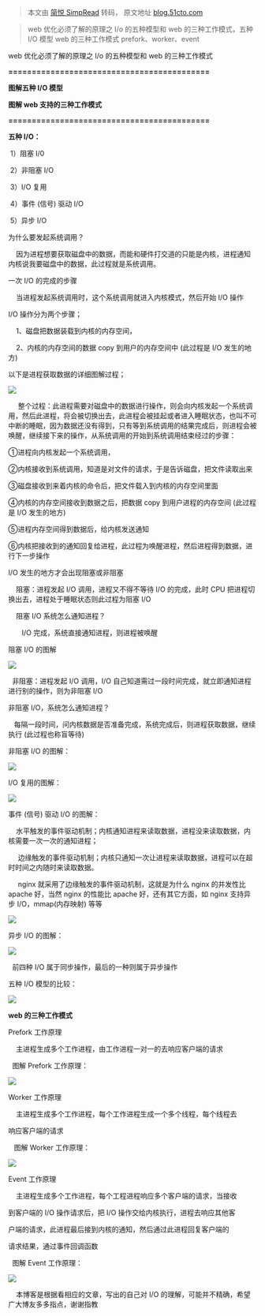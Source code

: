> 本文由 [简悦 SimpRead](http://ksria.com/simpread/) 转码， 原文地址 [blog.51cto.com](https://blog.51cto.com/litaotao/1289790)

> web 优化必须了解的原理之 I/o 的五种模型和 web 的三种工作模式，五种 I/O 模型 web 的三种工作模式 prefork、worker、event

web 优化必须了解的原理之 I/o 的五种模型和 web 的三种工作模式

**===========================================**

**图解五种 I/O 模型**

**图解 web 支持的三种工作模式**

**===========================================**

 **五种 I/O：**  

 1）阻塞 I/0

 2）非阻塞 I/O

 3）I/O 复用

 4）事件 (信号) 驱动 I/O

 5）异步 I/O

为什么要发起系统调用？

    因为进程想要获取磁盘中的数据，而能和硬件打交道的只能是内核，进程通知内核说我要磁盘中的数据，此过程就是系统调用。

一次 I/O 的完成的步骤

    当进程发起系统调用时，这个系统调用就进入内核模式，然后开始 I/O 操作

I/O 操作分为两个步骤；

    1、磁盘把数据装载到内核的内存空间，

    2、内核的内存空间的数据 copy 到用户的内存空间中 (此过程是 I/O 发生的地方)

以下是进程获取数据的详细图解过程；

[![](https://s2.51cto.com/attachment/201309/205126317.png?x-oss-process=image/format,webp/resize,m_fixed,w_1184)](https://s4.51cto.com/attachment/201309/205126317.png)

     整个过程：此进程需要对磁盘中的数据进行操作，则会向内核发起一个系统调用，然后此进程，将会被切换出去，此进程会被挂起或者进入睡眠状态，也叫不可中断的睡眠，因为数据还没有得到，只有等到系统调用的结果完成后，则进程会被唤醒，继续接下来的操作，从系统调用的开始到系统调用结束经过的步骤：

①进程向内核发起一个系统调用，

②内核接收到系统调用，知道是对文件的请求，于是告诉磁盘，把文件读取出来

③磁盘接收到来着内核的命令后，把文件载入到内核的内存空间里面

④内核的内存空间接收到数据之后，把数据 copy 到用户进程的内存空间 (此过程是 I/O 发生的地方)

⑤进程内存空间得到数据后，给内核发送通知

⑥内核把接收到的通知回复给进程，此过程为唤醒进程，然后进程得到数据，进行下一步操作

I/O 发生的地方才会出现阻塞或非阻塞

    阻塞：进程发起 I/O 调用，进程又不得不等待 I/O 的完成，此时 CPU 把进程切换出去，进程处于睡眠状态则此过程为阻塞 I/O

    阻塞 I/O 系统怎么通知进程？

       I/O 完成，系统直接通知进程，则进程被唤醒

阻塞 I/O 的图解

[![](https://s2.51cto.com/attachment/201309/205500239.png?x-oss-process=image/format,webp/resize,m_fixed,w_1184)](https://s4.51cto.com/attachment/201309/205500239.png)  

  非阻塞：进程发起 I/O 调用，I/O 自己知道需过一段时间完成，就立即通知进程进行别的操作，则为非阻塞 I/O

非阻塞 I/O，系统怎么通知进程？

   每隔一段时间，问内核数据是否准备完成，系统完成后，则进程获取数据，继续执行 (此过程也称盲等待)

非阻塞 I/O 的图解：

[![](https://s2.51cto.com/attachment/201309/205605819.png?x-oss-process=image/format,webp/resize,m_fixed,w_1184)](https://s4.51cto.com/attachment/201309/205605819.png)

I/O 复用的图解：

[![](https://s2.51cto.com/attachment/201309/205635176.png?x-oss-process=image/format,webp/resize,m_fixed,w_1184)](https://s4.51cto.com/attachment/201309/205635176.png)

事件 (信号) 驱动 I/O 的图解：

    水平触发的事件驱动机制；内核通知进程来读取数据，进程没来读取数据，内核需要一次一次的通知进程；

     边缘触发的事件驱动机制；内核只通知一次让进程来读取数据，进程可以在超时时间之内随时来读取数据。

     nginx 就采用了边缘触发的事件驱动机制，这就是为什么 nginx 的并发性比 apache 好，当然 nginx 的性能比 apache 好，还有其它方面，如 nginx 支持异步 I/O，mmap(内存映射) 等等

[![](https://s2.51cto.com/attachment/201309/210003879.png?x-oss-process=image/format,webp/resize,m_fixed,w_1184)](https://s4.51cto.com/attachment/201309/210003879.png)

异步 I/O 的图解：

[![](https://s2.51cto.com/attachment/201309/210054915.png?x-oss-process=image/format,webp/resize,m_fixed,w_1184)](https://s4.51cto.com/attachment/201309/210054915.png)

  前四种 I/O 属于同步操作，最后的一种则属于异步操作

五种 I/O 模型的比较：

[![](https://s2.51cto.com/attachment/201309/212627938.png?x-oss-process=image/format,webp/resize,m_fixed,w_1184)](https://s4.51cto.com/attachment/201309/212627938.png)

**web 的三种工作模式**

Prefork 工作原理

    主进程生成多个工作进程，由工作进程一对一的去响应客户端的请求

  图解 Prefork 工作原理：

[![](https://s2.51cto.com/attachment/201309/084450144.png?x-oss-process=image/format,webp/resize,m_fixed,w_1184)](https://s4.51cto.com/attachment/201309/084450144.png)

Worker 工作原理

    主进程生成多个工作进程，每个工作进程生成一个多个线程，每个线程去

响应客户端的请求

   图解 Worker 工作原理：

[![](https://s2.51cto.com/attachment/201309/084552193.png?x-oss-process=image/format,webp/resize,m_fixed,w_1184)](https://s4.51cto.com/attachment/201309/084552193.png)

Event 工作原理

    主进程生成多个工作进程，每个工程进程响应多个客户端的请求，当接收

到客户端的 I/O 操作请求后，把 I/O 操作交给内核执行，进程去响应其他客

户端的请求，此进程最后接到内核的通知，然后通过此进程回复客户端的

请求结果，通过事件回调函数

  图解 Event 工作原理：

[![](https://s2.51cto.com/attachment/201309/084608255.png?x-oss-process=image/format,webp/resize,m_fixed,w_1184)](https://s4.51cto.com/attachment/201309/084608255.png)

    本博客是根据看相应的文章，写出的自己对 I/O 的理解，可能并不精确，希望广大博友多多指点，谢谢指教